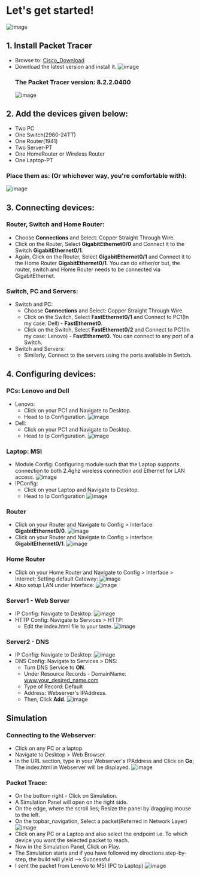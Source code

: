 # Let's get started!
![image](https://github.com/SirJosh-i/Simple-Internet-Simulation-using-Packet-Tracer/blob/master/Screenshots/Simple%20Internet%20-%20Cisco%20Model%20-%20Resized.png)
## 1. Install Packet Tracer
- Browse to: [Cisco_Download](https://www.computernetworkingnotes.com/ccna-study-guide/download-packet-tracer-for-windows-and-linux.html)
- Download the latest version and install it.
  ![image](https://github.com/SirJosh-i/Simple-Internet-Simulation-using-Packet-Tracer/assets/69949528/f02d720e-2b28-4fda-9a30-ace28bc0d47b)
  ### The Packet Tracer version: 8.2.2.0400
  ![image](https://github.com/SirJosh-i/Simple-Internet-Simulation-using-Packet-Tracer/assets/69949528/6211341c-f73d-416a-a9c5-23e96f0cced1)

## 2. Add the devices given below:
  - Two PC
  - One Switch(2960-24TT)
  - One Router(1941)
  - Two Server-PT
  - One HomeRouter or Wireless Router
  - One Laptop-PT
  ### Place them as: (Or whichever way, you're comfortable with):
  ![image](https://github.com/SirJosh-i/Simple-Internet-Simulation-using-Packet-Tracer/blob/master/Screenshots/Place_it_as_such%20-%20Cisco.png)
  
## 3. Connecting devices:
  ### Router, Switch and Home Router:
  - Choose **Connections** and Select: Copper Straight Through Wire.
  - Click on the Router, Select **GigabitEthernet0/0** and Connect it to the Switch **GigabitEthernet0/1**.
  - Again, Click on the Router, Select **GigabitEthernet0/1** and Connect it to the Home Router **GigabitEthernet0/1**.
    You can do either/or but, the router, switch and Home Router needs to be connected via GigabitEthernet.
    
  ### Switch, PC and Servers:
  - Switch and PC:
    - Choose **Connections** and Select: Copper Straight Through Wire.
    - Click on the Switch, Select **FastEthernet0/1** and Connect to PC1(In my case: Dell) - **FastEthernet0**.
    - Click on the Switch, Select **FastEthernet0/2** and Connect to PC1(In my case: Lenovo) - **FastEthernet0**.
      You can connect to any port of a Switch.
  - Switch and Servers:
    - Similarly, Connect to the servers using the ports available in Switch.

## 4. Configuring devices:
  ### PCs: Lenovo and Dell
  - Lenovo:
    - Click on your PC1 and Navigate to Desktop.
    - Head to Ip Configuration.
    ![image](https://github.com/SirJosh-i/Simple-Internet-Simulation-using-Packet-Tracer/blob/master/Screenshots/Lenovo%20-%20PC.png)
  - Dell:
    - Click on your PC1 and Navigate to Desktop.
    - Head to Ip Configuration.
    ![image](https://github.com/SirJosh-i/Simple-Internet-Simulation-using-Packet-Tracer/blob/master/Screenshots/Dell%20-%20PC.png)

  ### Laptop: MSI
  - Module Config: Configuring module such that the Laptop supports connection to both 2.4ghz wireless connection and Ethernet for LAN access.
  ![image](https://github.com/SirJosh-i/Simple-Internet-Simulation-using-Packet-Tracer/blob/master/Screenshots/Laptop%20-%20WPC300N_Module.png)
  - IPConfig:
    - Click on your Laptop and Navigate to Desktop.
    - Head to Ip Configuration
    ![image](https://github.com/SirJosh-i/Simple-Internet-Simulation-using-Packet-Tracer/blob/master/Screenshots/IP_Config%20-%20Laptop.png)

  ### Router
  - Click on your Router and Navigate to Config > Interface: **GigabitEthernet0/0**.
  ![image](https://github.com/SirJosh-i/Simple-Internet-Simulation-using-Packet-Tracer/blob/master/Screenshots/Router_Config%20-%20Switch_side%20-%20Gigabit0-0.png)
  - Click on your Router and Navigate to Config > Interface: **GigabitEthernet0/1**.
  ![image](https://github.com/SirJosh-i/Simple-Internet-Simulation-using-Packet-Tracer/blob/master/Screenshots/Router_Config%20-%20Wireless_Router_side-%20Gigabit0-1.png)

  ### Home Router
  - Click on your Home Router and Navigate to Config > Interface > Internet; Setting default Gateway:
  ![image](https://github.com/SirJosh-i/Simple-Internet-Simulation-using-Packet-Tracer/blob/master/Screenshots/Default_Gateway%20of%20Wireless_Router.png)
  - Also setup LAN under Interface:
  ![image](https://github.com/SirJosh-i/Simple-Internet-Simulation-using-Packet-Tracer/blob/master/Screenshots/IP_Config%20-%20Wireless_Router.png)

  ### Server1 - Web Server
  - IP Config: Navigate to Desktop:
  ![image](https://github.com/SirJosh-i/Simple-Internet-Simulation-using-Packet-Tracer/blob/master/Screenshots/Webserver_IP%20-%20Config.png)
  - HTTP Config: Navigate to Services > HTTP:
    - Edit the index.html file to your taste.
    ![image](https://github.com/SirJosh-i/Simple-Internet-Simulation-using-Packet-Tracer/blob/master/Screenshots/Webserver_Service%20-%20HTTP.png)

  ### Server2 - DNS
  - IP Config: Navigate to Desktop:
  ![image](https://github.com/SirJosh-i/Simple-Internet-Simulation-using-Packet-Tracer/blob/master/Screenshots/Server_DNS%20-%20IP_Config.png)
  - DNS Config: Navigate to Services > DNS:
    - Turn DNS Service to **ON**. 
    - Under Resource Records - DomainName: www.your_desired_name.com
    - Type of Record: Default
    - Address: Webserver's IPAddress.
    - Then, Click **Add**.
    ![image](https://github.com/SirJosh-i/Simple-Internet-Simulation-using-Packet-Tracer/blob/master/Screenshots/Server_DNS%20-%20Config.png)

## Simulation
  ### Connecting to the Webserver:
  - Click on any PC or a laptop.
  - Navigate to Desktop > Web Browser.
  - In the URL section, type in your Webserver's IPAddress and Click on **Go**; The index.html in Webserver will be displayed.
  ![image](https://github.com/SirJosh-i/Simple-Internet-Simulation-using-Packet-Tracer/blob/master/Screenshots/Webserver%20-%20Surf.png)

  ### Packet Trace:
  - On the bottom right - Click on Simulation.
  - A Simulation Panel will open on the right side.
  - On the edge, where the scroll lies; Resize the panel by dragging mouse to the left.
  - On the topbar_navigation, Select a packet(Referred in Network Layer)
  ![image](https://github.com/SirJosh-i/Simple-Internet-Simulation-using-Packet-Tracer/blob/master/Screenshots/Add-Simple-PDU.png)
  - Click on any PC or a Laptop and also select the endpoint i.e. To which device you want the selected packet to reach.
  - Now in the Simulation Panel, Click on Play.
  - The Simulation starts and if you have followed my directions step-by-step, the build will yield --> Successful
  - I sent the packet from Lenovo to MSI (PC to Laptop)
  ![image](https://github.com/SirJosh-i/Simple-Internet-Simulation-using-Packet-Tracer/blob/master/Screenshots/Lenovo%20to%20MSI%20-%20Successful.png)
